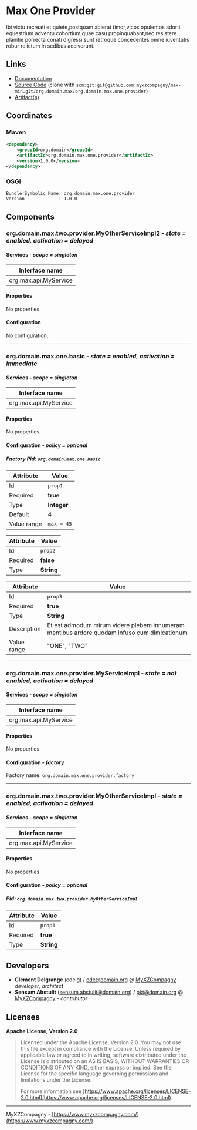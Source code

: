 # Max One Provider

Ibi victu recreati et quiete,postquam abierat timor,vicos opulentos adorti equestrium  adventu cohortium,quae casu propinquabant,nec resistere planitie porrecta  conati digressi sunt retroque concedentes omne iuventutis robur relictum in sedibus acciverunt.

## Links

* [Documentation](https://github.com/myxzcompagny/max-min/tree/master/max-min/org.domain.max/org.domain.max.one.provider)
* [Source Code](https://github.com/myxzcompagny/max-min/org.domain.max/org.domain.max.one.provider) (clone with `scm:git:git@github.com:myxzcompagny/max-min.git/org.domain.max/org.domain.max.one.provider`)
* [Artifact(s)](https://www.myxzcompagny.com/repo)

## Coordinates

### Maven

```xml
<dependency>
    <groupId>org.domain</groupId>
    <artifactId>org.domain.max.one.provider</artifactId>
    <version>1.0.0</version>
</dependency>
```

### OSGi

```
Bundle Symbolic Name: org.domain.max.one.provider
Version             : 1.0.0
```

## Components

### org.domain.max.two.provider.MyOtherServiceImpl2 - *state = enabled, activation = delayed*

#### Services - *scope = singleton*

|Interface name |
|--- |
|org.max.api.MyService |

#### Properties

No properties.

#### Configuration

No configuration.

---

### org.domain.max.one.basic - *state = enabled, activation = immediate*

#### Services - *scope = singleton*

|Interface name |
|--- |
|org.max.api.MyService |

#### Properties

No properties.

#### Configuration - *policy = optional*

##### Factory Pid: `org.domain.max.one.basic`

|Attribute |Value |
|--- |--- |
|Id |`prop1` |
|Required |**true** |
|Type |**Integer** |
|Default |4 |
|Value range |`max = 45` |

|Attribute |Value |
|--- |--- |
|Id |`prop2` |
|Required |**false** |
|Type |**String** |

|Attribute |Value |
|--- |--- |
|Id |`prop3` |
|Required |**true** |
|Type |**String** |
|Description |Et est admodum mirum videre plebem innumeram mentibus ardore quodam infuso cum dimicationum |
|Value range |"ONE", "TWO" |

---

### org.domain.max.one.provider.MyServiceImpl - *state = not enabled, activation = delayed*

#### Services - *scope = singleton*

|Interface name |
|--- |
|org.max.api.MyService |

#### Properties

No properties.

#### Configuration - *factory*

Factory name: `org.domain.max.one.provider.factory`

---

### org.domain.max.two.provider.MyOtherServiceImpl - *state = enabled, activation = delayed*

#### Services - *scope = singleton*

|Interface name |
|--- |
|org.max.api.MyService |

#### Properties

No properties.

#### Configuration - *policy = optional*

##### Pid: `org.domain.max.two.provider.MyOtherServiceImpl`

|Attribute |Value |
|--- |--- |
|Id |`prop1` |
|Required |**true** |
|Type |**String** |

## Developers

* **Clement Delgrange** (cdelg) / [cde@domain.org](mailto:cde@domain.org) @ [MyXZCompagny](https://www.myxzcompagny.com/) - *developer*, *architect*
* **Sensum Abstulit** (sensum.abstulit@domain.org) / [pkt@domain.org](mailto:pkt@domain.org) @ [MyXZCompagny](https://www.myxzcompagny.com/) - *contributor*

## Licenses

**Apache License, Version 2.0**
  > Licensed under the Apache License, Version 2.0.  			You may not use this file except in compliance with the License. 			 Unless required by applicable law or agreed to in writing, 			  software distributed under the License is distributed on an AS IS BASIS, 			   WITHOUT WARRANTIES OR CONDITIONS OF ANY KIND, either express or implied. 			    See the License for the specific language governing permissions and limitations under the License.
  >
  > For more information see [https://www.apache.org/licenses/LICENSE-2.0.html](https://www.apache.org/licenses/LICENSE-2.0.html).

---
MyXZCompagny - [https://www.myxzcompagny.com/](https://www.myxzcompagny.com/)